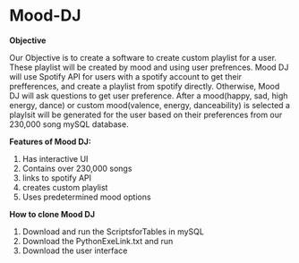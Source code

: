 # Mood-DJ

**Objective**

Our Objective is to create a software to create custom playlist for a user. These playlist will be created by mood and using user prefrences. Mood DJ will use Spotify API for users with a spotify account to get their prefferences, and create a playlist from spotify directly. Otherwise, Mood DJ will ask questions to get user preference. After a mood(happy, sad, high energy, dance) or custom mood(valence, energy, danceability) is selected a playlsit will be generated for the user based on their preferences from our 230,000 song mySQL database.

**Features of Mood DJ:**

  1. Has interactive UI
  2. Contains over 230,000 songs
  3. links to spotify API
  4. creates custom playlist
  5. Uses predetermined mood options
  
  **How to clone Mood DJ**
  1. Download and run the ScriptsforTables in mySQL
  2. Download the PythonExeLink.txt and run
  3. Download the user interface
  
  

